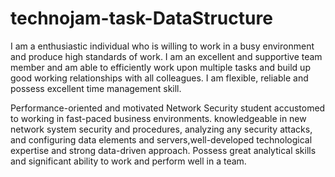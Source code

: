 # technojam-task-DataStructure 
I am a enthusiastic individual who is willing to work in a busy environment and produce high standards of work. I am an excellent and supportive team member and am able to efficiently work upon multiple tasks and build up good working relationships with all colleagues. I am flexible, reliable and possess excellent time management skill.

Performance-oriented and motivated Network Security student accustomed to working in fast-paced business environments. knowledgeable in new network system security and procedures, analyzing any security attacks, and configuring data elements and servers,well-developed technological expertise and strong data-driven approach. Possess great analytical skills and significant ability to work and perform well in a team.
